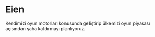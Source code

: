 # Eien
Kendimizi oyun motorları konusunda geliştirip ülkemizi oyun piyasası açısından şaha kaldırmayı planlıyoruz. 
